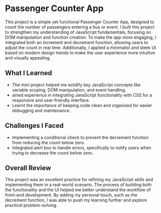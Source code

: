 # Passenger Counter App

This project is a simple yet functional Passenger Counter App, designed to count the number of passengers entering a bus or event. I built this project to strengthen my understanding of JavaScript fundamentals, focusing on DOM manipulation and function creation. To make the app more engaging, I integrated both an increment and decrement function, allowing users to adjust the count in real time. Additionally, I applied a minimalist and sleek UI based on modern design trends to make the user experience more intuitive and visually appealing.

## What I Learned

- The mini project helped me solidify key JavaScript concepts like variable scoping, DOM manipulation, and event handling.
- ained experience in integrating JavaScript functionality with CSS for a responsive and user-friendly interface.
- Learnt the importance of keeping code clean and organized for easier debugging and maintenance.

## Challenges I Faced

- Implementing a conditional check to prevent the decrement function from reducing the count below zero.
- Integrated alert box to handle errors, specifically to notify users when trying to decrease the count below zero.

## Overall Review

This project was an excellent practice for refining my JavaScript skills and implementing them in a real-world scenario. The process of building both the functionality and the UI helped me better understand the workflow of front-end development. By adding my personal touch, such as the decrement function, I was able to push my learning further and explore practical problem-solving.
